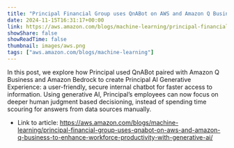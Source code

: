 ```yaml
---
title: "Principal Financial Group uses QnABot on AWS and Amazon Q Business to enhance workforce productivity with generative AI"
date: 2024-11-15T16:31:17+00:00
link: https://aws.amazon.com/blogs/machine-learning/principal-financial-group-uses-qnabot-on-aws-and-amazon-q-business-to-enhance-workforce-productivity-with-generative-ai/
showShare: false
showReadTime: false
thumbnail: images/aws.png
tags: ["aws.amazon.com/blogs/machine-learning"]
---
```

In this post, we explore how Principal used QnABot paired with Amazon Q Business and Amazon Bedrock to create Principal AI Generative Experience: a user-friendly, secure internal chatbot for faster access to information. Using generative AI, Principal’s employees can now focus on deeper human judgment based decisioning, instead of spending time scouring for answers from data sources manually.

- Link to article: https://aws.amazon.com/blogs/machine-learning/principal-financial-group-uses-qnabot-on-aws-and-amazon-q-business-to-enhance-workforce-productivity-with-generative-ai/